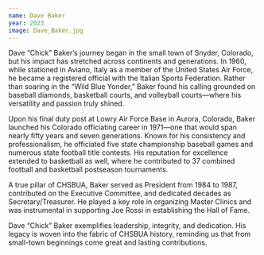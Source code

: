 ```yaml
---
name: Dave Baker
year: 2023
image: Dave_Baker.jpg
---
```


Dave “Chick” Baker’s journey began in the small town of Snyder, Colorado, but his impact has stretched across continents and generations. In 1960, while stationed in Aviano, Italy as a member of the United States Air Force, he became a registered official with the Italian Sports Federation. Rather than soaring in the “Wild Blue Yonder,” Baker found his calling grounded on baseball diamonds, basketball courts, and volleyball courts—where his versatility and passion truly shined.

Upon his final duty post at Lowry Air Force Base in Aurora, Colorado, Baker launched his Colorado officiating career in 1971—one that would span nearly fifty years and seven generations. Known for his consistency and professionalism, he officiated five state championship baseball games and numerous state football title contests. His reputation for excellence extended to basketball as well, where he contributed to 37 combined football and basketball postseason tournaments.

A true pillar of CHSBUA, Baker served as President from 1984 to 1987, contributed on the Executive Committee, and dedicated decades as Secretary/Treasurer. He played a key role in organizing Master Clinics and was instrumental in supporting Joe Rossi in establishing the Hall of Fame.

Dave “Chick” Baker exemplifies leadership, integrity, and dedication. His legacy is woven into the fabric of CHSBUA history, reminding us that from small-town beginnings come great and lasting contributions.